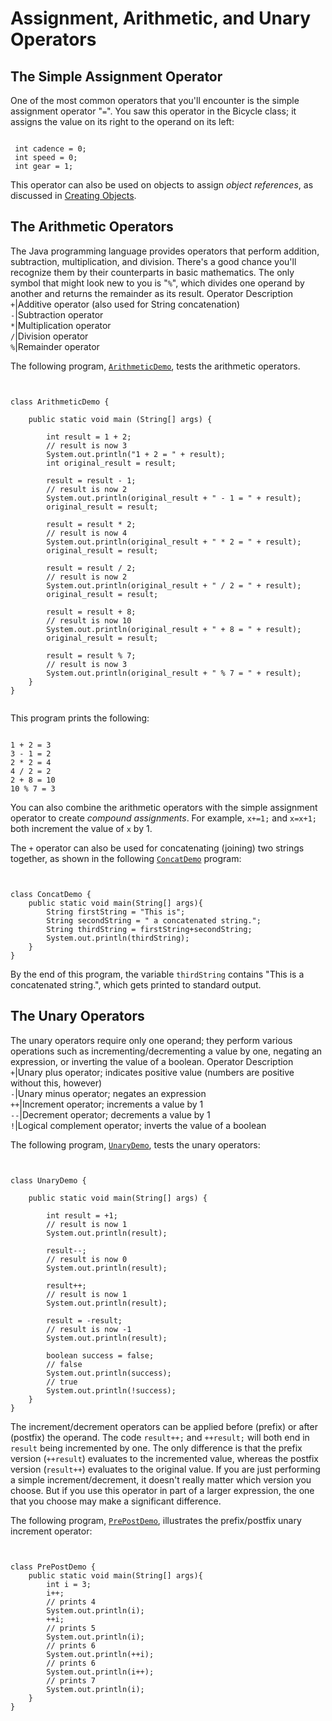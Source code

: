 
# Assignment, Arithmetic, and Unary Operators

## The Simple Assignment Operator

One of the most common operators that you'll encounter is the simple assignment operator "`=`". You saw this operator in the Bicycle class; it assigns the value on its right to the operand on its left:

```

 int cadence = 0;
 int speed = 0;
 int gear = 1;

```

This operator can also be used on objects to assign *object references*, as discussed in 
[Creating Objects](../javaOO/objectcreation.html).

## The Arithmetic Operators

The Java programming language provides operators that perform addition, subtraction, multiplication, and division. There's a good chance you'll recognize them by their counterparts in basic mathematics. The only symbol that might look new to you is "`%`", which divides one operand by another and returns the remainder as its result.
    <th id="h1">Operator</th>    <th id="h2">Description</th>  
    <td headers="h1">`+`</td>|Additive operator (also used for String concatenation)  
    <td headers="h1">`-`</td>|Subtraction operator  
    <td headers="h1">`*`</td>|Multiplication operator  
    <td headers="h1">`/`</td>|Division operator  
    <td headers="h1">`%`</td>|Remainder operator  

The following program, 
[`ArithmeticDemo`](examples/ArithmeticDemo.java), tests the arithmetic operators.

```


class ArithmeticDemo {

    public static void main (String[] args) {

        int result = 1 + 2;
        // result is now 3
        System.out.println("1 + 2 = " + result);
        int original_result = result;

        result = result - 1;
        // result is now 2
        System.out.println(original_result + " - 1 = " + result);
        original_result = result;

        result = result * 2;
        // result is now 4
        System.out.println(original_result + " * 2 = " + result);
        original_result = result;

        result = result / 2;
        // result is now 2
        System.out.println(original_result + " / 2 = " + result);
        original_result = result;

        result = result + 8;
        // result is now 10
        System.out.println(original_result + " + 8 = " + result);
        original_result = result;

        result = result % 7;
        // result is now 3
        System.out.println(original_result + " % 7 = " + result);
    }
}


```

This program prints the following:

```

1 + 2 = 3
3 - 1 = 2
2 * 2 = 4
4 / 2 = 2
2 + 8 = 10
10 % 7 = 3

```

You can also combine the arithmetic operators with the simple assignment operator to create *compound assignments*. For example, `x+=1;` and `x=x+1;` both increment the value of `x` by 1.

The `+` operator can also be used for concatenating (joining) two strings together, as shown in the following 
[`ConcatDemo`](examples/ConcatDemo.java) program:

```


class ConcatDemo {
    public static void main(String[] args){
        String firstString = "This is";
        String secondString = " a concatenated string.";
        String thirdString = firstString+secondString;
        System.out.println(thirdString);
    }
}

```

By the end of this program, the variable `thirdString` contains "This is a concatenated string.", which gets printed to standard output.

## The Unary Operators

The unary operators require only one operand; they perform various operations such as incrementing/decrementing a value by one, negating an expression, or inverting the value of a boolean.
    <th id="h101">Operator</th>    <th id="h102">Description</th>  
    <td headers="h101">`+`</td>|Unary plus operator; indicates         positive value (numbers are         positive without this, however)  
    <td headers="h101">`-`</td>|Unary minus operator; negates        an expression  
    <td headers="h101">`++`</td>|Increment operator; increments        a value by 1  
    <td headers="h101">`--`</td>|Decrement operator; decrements        a value by 1  
    <td headers="h101">`!`</td>|Logical complement operator;         inverts the value of a boolean  

The following program, 
[`UnaryDemo`](examples/UnaryDemo.java), tests the unary operators:

```


class UnaryDemo {

    public static void main(String[] args) {

        int result = +1;
        // result is now 1
        System.out.println(result);

        result--;
        // result is now 0
        System.out.println(result);

        result++;
        // result is now 1
        System.out.println(result);

        result = -result;
        // result is now -1
        System.out.println(result);

        boolean success = false;
        // false
        System.out.println(success);
        // true
        System.out.println(!success);
    }
}

```

The increment/decrement operators can be applied before (prefix) or after (postfix) the operand. The code `result++;` and `++result;` will both end in `result` being incremented by one. The only difference is that the prefix version (`++result`) evaluates to the incremented value, whereas the postfix version (`result++`) evaluates to the original value. If you are just performing a simple increment/decrement, it doesn't really matter which version you choose. But if you use this operator in part of a larger expression, the one that you choose may make a significant difference.

The following program, 
[`PrePostDemo`](examples/PrePostDemo.java), illustrates the prefix/postfix unary increment operator:

```


class PrePostDemo {
    public static void main(String[] args){
        int i = 3;
        i++;
        // prints 4
        System.out.println(i);
        ++i;			   
        // prints 5
        System.out.println(i);
        // prints 6
        System.out.println(++i);
        // prints 6
        System.out.println(i++);
        // prints 7
        System.out.println(i);
    }
}

```
